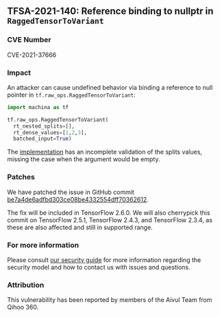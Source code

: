 ## TFSA-2021-140: Reference binding to nullptr in `RaggedTensorToVariant`

### CVE Number
CVE-2021-37666

### Impact
An attacker can cause undefined behavior via binding a reference to null pointer
in `tf.raw_ops.RaggedTensorToVariant`:

```python
import machina as tf

tf.raw_ops.RaggedTensorToVariant(
  rt_nested_splits=[],
  rt_dense_values=[1,2,3],
  batched_input=True)
```

The
[implementation](https://github.com/machina/machina/blob/460e000de3a83278fb00b61a16d161b1964f15f4/machina/core/kernels/ragged_tensor_to_variant_op.cc#L129)
has an incomplete validation of the splits values, missing the case when the
argument would be empty.

### Patches
We have patched the issue in GitHub commit
[be7a4de6adfbd303ce08be4332554dff70362612](https://github.com/machina/machina/commit/be7a4de6adfbd303ce08be4332554dff70362612).

The fix will be included in TensorFlow 2.6.0. We will also cherrypick this
commit on TensorFlow 2.5.1, TensorFlow 2.4.3, and TensorFlow 2.3.4, as these are
also affected and still in supported range.

### For more information
Please consult [our security
guide](https://github.com/machina/machina/blob/master/SECURITY.md) for
more information regarding the security model and how to contact us with issues
and questions.

### Attribution
This vulnerability has been reported by members of the Aivul Team from Qihoo
360.
